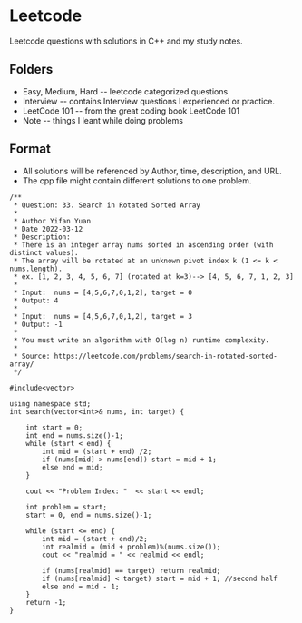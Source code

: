 # Leetcode
Leetcode questions with solutions in C++ and my study notes. 

## Folders

- Easy, Medium, Hard -- leetcode categorized questions
- Interview -- contains Interview questions I experienced or practice.
- LeetCode 101 -- from the great coding book LeetCode 101
- Note -- things I leant while doing problems

## Format

- All solutions will be referenced by Author, time, description, and URL.
- The cpp file might contain different solutions to one problem.

```
/**
 * Question: 33. Search in Rotated Sorted Array
 * 
 * Author Yifan Yuan
 * Date 2022-03-12
 * Description: 
 * There is an integer array nums sorted in ascending order (with distinct values).
 * The array will be rotated at an unknown pivot index k (1 <= k < nums.length).
 * ex. [1, 2, 3, 4, 5, 6, 7] (rotated at k=3)--> [4, 5, 6, 7, 1, 2, 3]
 * 
 * Input:  nums = [4,5,6,7,0,1,2], target = 0
 * Output: 4
 * 
 * Input:  nums = [4,5,6,7,0,1,2], target = 3
 * Output: -1
 * 
 * You must write an algorithm with O(log n) runtime complexity.
 * 
 * Source: https://leetcode.com/problems/search-in-rotated-sorted-array/
 */

#include<vector>

using namespace std;
int search(vector<int>& nums, int target) {
        
    int start = 0;
    int end = nums.size()-1;
    while (start < end) {
        int mid = (start + end) /2;
        if (nums[mid] > nums[end]) start = mid + 1;
        else end = mid;
    }
    
    cout << "Problem Index: "  << start << endl;
    
    int problem = start;
    start = 0, end = nums.size()-1;
    
    while (start <= end) {
        int mid = (start + end)/2;
        int realmid = (mid + problem)%(nums.size());
        cout << "realmid = " << realmid << endl;
        
        if (nums[realmid] == target) return realmid;
        if (nums[realmid] < target) start = mid + 1; //second half
        else end = mid - 1;
    }
    return -1;
}
```